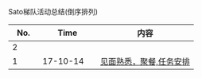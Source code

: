 Sato梯队活动总结(倒序排列)

No.|Time |内容 
--------- | -------------| -------------
2         |              |
1         |17-10-14      | [见面熟悉，聚餐,任务安排](https://github.com/satoteam/share/blob/master/活动安排/No1-见面会以及安排.md)




